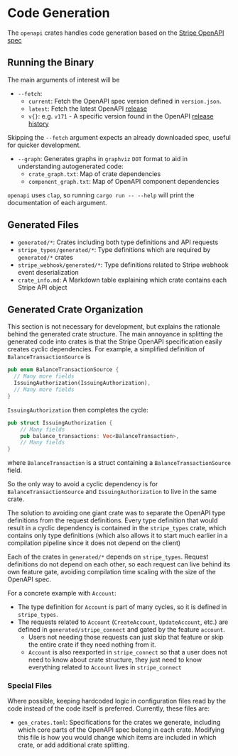 # Code Generation
The `openapi` crates handles code generation based on the [Stripe OpenAPI spec](https://github.com/stripe/openapi)

## Running the Binary
The main arguments of interest will be 
- `--fetch`:
  - `current`: Fetch the OpenAPI spec version defined in `version.json`.
  - `latest`: Fetch the latest OpenAPI [release](https://github.com/stripe/openapi/releases)
  - `v{}`: e.g. `v171` - A specific version found in the OpenAPI [release history](https://github.com/stripe/openapi/releases)

Skipping the `--fetch` argument expects an already downloaded spec, useful for quicker development.

- `--graph`: Generates graphs in `graphviz` `DOT` format to aid in understanding autogenerated code:
  - `crate_graph.txt`: Map of crate dependencies
  - `component_graph.txt`: Map of OpenAPI component dependencies
  
`openapi` uses `clap`, so running `cargo run -- --help` will print the documentation of each argument.

## Generated Files
- `generated/*`: Crates including both type definitions and API requests
- `stripe_types/generated/*`: Type definitions which are required by `generated/*` crates
- `stripe_webhook/generated/*`: Type definitions related to Stripe webhook event deserialization
- `crate_info.md`: A Markdown table explaining which crate contains each Stripe API object

## Generated Crate Organization
This section is not necessary for development, but explains the rationale behind the generated crate
structure. The main annoyance in splitting the generated code into crates is that the Stripe OpenAPI
specification easily creates cyclic dependencies.
For example, a simplified definition of `BalanceTransactionSource` is 
```rust
pub enum BalanceTransactionSource {
  // Many more fields
  IssuingAuthorization(IssuingAuthorization),
  // Many more fields
}
```
`IssuingAuthorization` then completes the cycle:
```rust
pub struct IssuingAuthorization {
    // Many fields
    pub balance_transactions: Vec<BalanceTransaction>,
    // Many fields
}
```
where `BalanceTransaction` is a struct containing a `BalanceTransactionSource` field.

So the only way to avoid a cyclic dependency is for `BalanceTransactionSource` and `IssuingAuthorization`
to live in the same crate.

The solution to avoiding one giant crate was to separate the OpenAPI type definitions from the request
definitions. Every type definition that would result in a cyclic dependency is contained in the
`stripe_types` crate, which contains only type definitions (which also allows it to start 
much earlier in a compilation pipeline since it does not depend on the client)

Each of the crates in `generated/*` depends on `stripe_types`. Request definitions do not
depend on each other, so each request can live behind its own feature gate, avoiding compilation 
time scaling with the size of the OpenAPI spec.

For a concrete example with `Account`:
- The type definition for `Account` is part of many cycles, so it is defined in `stripe_types`.
- The requests related to `Account` (`CreateAccount`, `UpdateAccount`, etc.) are defined in `generated/stripe_connect` and gated by the feature `account`.
  - Users not needing those requests can just skip that feature or skip the entire crate if they need nothing from it.
  - `Account` is also reexported in `stripe_connect` so that a user does not need to know about crate
  structure, they just need to know everything related to `Account` lives in `stripe_connect`

### Special Files
Where possible, keeping hardcoded logic in configuration files read by the code instead of the code
itself is preferred. Currently, these files are:
- `gen_crates.toml`: Specifications for the crates we generate, including which core parts of the 
OpenAPI spec belong in each crate. Modifying this file is how you would change which items are included in which crate, or add additional crate splitting.
